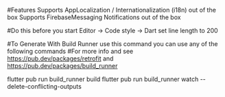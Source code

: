 #Features
Supports AppLocalization / Internationalization (i18n) out of the box
Supports FirebaseMessaging Notifications out of the box


#Do this before you start
Editor -> Code style -> Dart set line length to 200

#To Generate With Build Runner use this command you can use any of the following commands
#For more info and see https://pub.dev/packages/retrofit and https://pub.dev/packages/build_runner

flutter pub run build_runner build
flutter pub run build_runner watch --delete-conflicting-outputs
